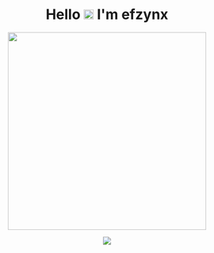 <h1 align="center">Hello <img src="https://user-images.githubusercontent.com/1303154/88677602-1635ba80-d120-11ea-84d8-d263ba5fc3c0.gif" width="20px" alt="hi"> I'm efzynx</h1>

<p align="center">
  <a href="https://instagram.com/efzyn_">
    <img src="https://i.ibb.co/LZ9QtBx/photo-2022-05-14-19-06-30.jpg" width="400px">
  </a>
</p>

<div align="center">
<p>
  <a href="https://www.facebook.com/RedTripper"> <img src="https://img.shields.io/badge/Facebook-%234267B2.svg?&style=for-the-badge&logo=facebook&logoColor=white"></a>
 </p>
</div>
